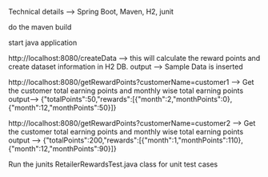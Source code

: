Technical details --> Spring Boot, Maven, H2, junit

do the maven build

start java application

http://localhost:8080/createData  --> this will calculate the reward points and create dataset information in H2 DB.
output --> Sample Data is inserted

http://localhost:8080/getRewardPoints?customerName=customer1 --> Get the customer total earning points and monthly wise total earning points
output--> {"totalPoints":50,"rewards":[{"month":2,"monthPoints":0},{"month":12,"monthPoints":50}]}

http://localhost:8080/getRewardPoints?customerName=customer2 --> Get the customer total earning points and monthly wise total earning points
output --> {"totalPoints":200,"rewards":[{"month":1,"monthPoints":110},{"month":12,"monthPoints":90}]}


Run the junits RetailerRewardsTest.java class for unit test cases
